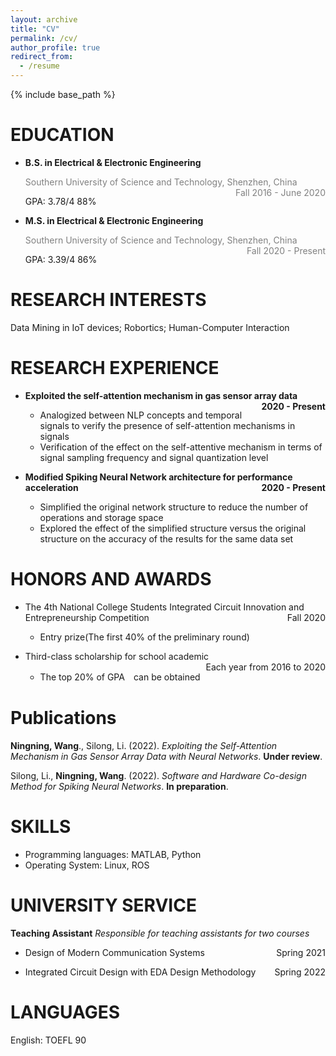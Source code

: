 ```yaml
---
layout: archive
title: "CV"
permalink: /cv/
author_profile: true
redirect_from:
  - /resume
---
```


{% include base_path %}

<!-- <center>诶嘿</center> <p align="right">诶嘿</p>
<p style="text-align:left;">一部分文字<span style="float:right;">另一部分文字</span></p>
<p style="text-align:left;"><span style="float:right;"></span></p> -->

EDUCATION
======
* **B.S. in Electrical & Electronic Engineering**
  <p style="text-align:left;"><font color=gray>Southern University of Science and Technology, Shenzhen, China <span style="float:right;">Fall 2016 - June 2020</font></span></p>  
  GPA: 3.78/4 88%
  
* **M.S. in Electrical & Electronic Engineering**
  <p style="text-align:left;"><font color=gray>Southern University of Science and Technology, Shenzhen, China <span style="float:right;">Fall 2020 - Present</font></span></p>
  GPA: 3.39/4 86%  
  
  
RESEARCH INTERESTS
======
Data Mining in IoT devices; Robortics; Human-Computer Interaction  


RESEARCH EXPERIENCE
======
* **<p style="text-align:left;">Exploited the self-attention mechanism in gas sensor array data<span style="float:right;">2020 - Present</span></p>**
  
  * Analogized between NLP concepts and temporal signals to verify the presence of self-attention
   mechanisms in signals
  * Verification of the effect on the self-attentive mechanism in terms of signal sampling frequency
   and signal quantization level


* **<p style="text-align:left;">Modified Spiking Neural Network architecture for performance acceleration <span style="float:right;">2020 - Present</span></p>**
  * Simplified the original network structure to reduce the number of operations and storage space
  * Explored the effect of the simplified structure versus the original structure on the accuracy of the
   results for the same data set


HONORS AND AWARDS
======
* <p style="text-align:left;">The 4th National College Students Integrated Circuit Innovation and Entrepreneurship Competition<span style="float:right;">Fall 2020</span></p>

  * Entry prize(The first 40% of the preliminary round)

* <p style="text-align:left;">Third-class scholarship for school academic<span style="float:right;">Each year from 2016 to 2020</span></p>

  * The top 20% of GPA　can be obtained
 

Publications
======
**Ningning, Wang**., Silong, Li. (2022). *Exploiting the Self-Attention Mechanism in Gas Sensor Array
 Data with Neural Networks*. **Under review**.  

Silong, Li., **Ningning, Wang**. (2022). *Software and Hardware Co-design Method for Spiking Neural
 Networks*. **In preparation**.  


SKILLS
======
* Programming languages: MATLAB, Python
* Operating System: Linux, ROS

  
UNIVERSITY SERVICE
======
**Teaching Assistant**
*Responsible for teaching assistants for two courses*
* <p style="text-align:left;">Design of Modern Communication Systems<span style="float:right;">Spring 2021</span></p>
* <p style="text-align:left;">Integrated Circuit Design with EDA Design Methodology<span style="float:right;">Spring 2022</span></p>
  
LANGUAGES
======
English: TOEFL 90
